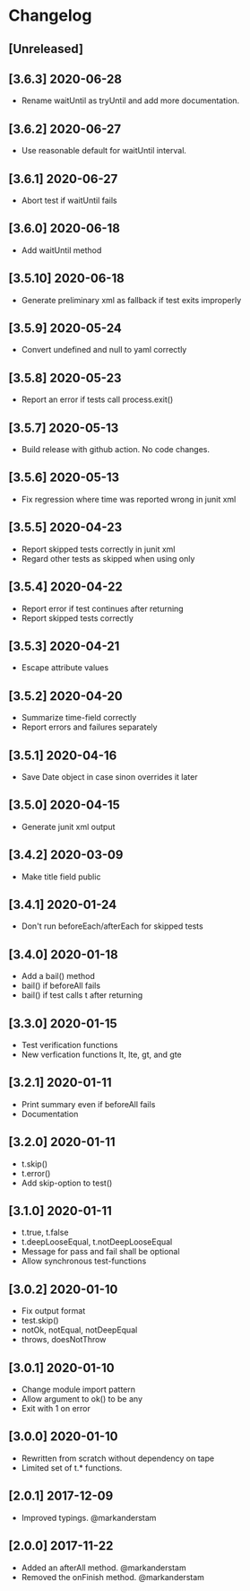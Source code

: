 # Changelog

## [Unreleased]

## [3.6.3] 2020-06-28

-   Rename waitUntil as tryUntil and add more documentation.

## [3.6.2] 2020-06-27

-   Use reasonable default for waitUntil interval.

## [3.6.1] 2020-06-27

-   Abort test if waitUntil fails

## [3.6.0] 2020-06-18

-   Add waitUntil method

## [3.5.10] 2020-06-18

-   Generate preliminary xml as fallback if test exits improperly

## [3.5.9] 2020-05-24

-   Convert undefined and null to yaml correctly

## [3.5.8] 2020-05-23

-   Report an error if tests call process.exit()

## [3.5.7] 2020-05-13

-   Build release with github action. No code changes.

## [3.5.6] 2020-05-13

-   Fix regression where time was reported wrong in junit xml

## [3.5.5] 2020-04-23

-   Report skipped tests correctly in junit xml
-   Regard other tests as skipped when using only

## [3.5.4] 2020-04-22

-   Report error if test continues after returning
-   Report skipped tests correctly

## [3.5.3] 2020-04-21

-   Escape attribute values

## [3.5.2] 2020-04-20

-   Summarize time-field correctly
-   Report errors and failures separately

## [3.5.1] 2020-04-16

-   Save Date object in case sinon overrides it later

## [3.5.0] 2020-04-15

-   Generate junit xml output

## [3.4.2] 2020-03-09

-   Make title field public

## [3.4.1] 2020-01-24

-   Don't run beforeEach/afterEach for skipped tests

## [3.4.0] 2020-01-18

-   Add a bail() method
-   bail() if beforeAll fails
-   bail() if test calls t after returning

## [3.3.0] 2020-01-15

-   Test verification functions
-   New verfication functions lt, lte, gt, and gte

## [3.2.1] 2020-01-11

-   Print summary even if beforeAll fails
-   Documentation

## [3.2.0] 2020-01-11

-   t.skip()
-   t.error()
-   Add skip-option to test()

## [3.1.0] 2020-01-11

-   t.true, t.false
-   t.deepLooseEqual, t.notDeepLooseEqual
-   Message for pass and fail shall be optional
-   Allow synchronous test-functions

## [3.0.2] 2020-01-10

-   Fix output format
-   test.skip()
-   notOk, notEqual, notDeepEqual
-   throws, doesNotThrow

## [3.0.1] 2020-01-10

-   Change module import pattern
-   Allow argument to ok() to be any
-   Exit with 1 on error

## [3.0.0] 2020-01-10

-   Rewritten from scratch without dependency on tape
-   Limited set of t.\* functions.

## [2.0.1] 2017-12-09

-   Improved typings. @markanderstam

## [2.0.0] 2017-11-22

-   Added an afterAll method. @markanderstam
-   Removed the onFinish method. @markanderstam
